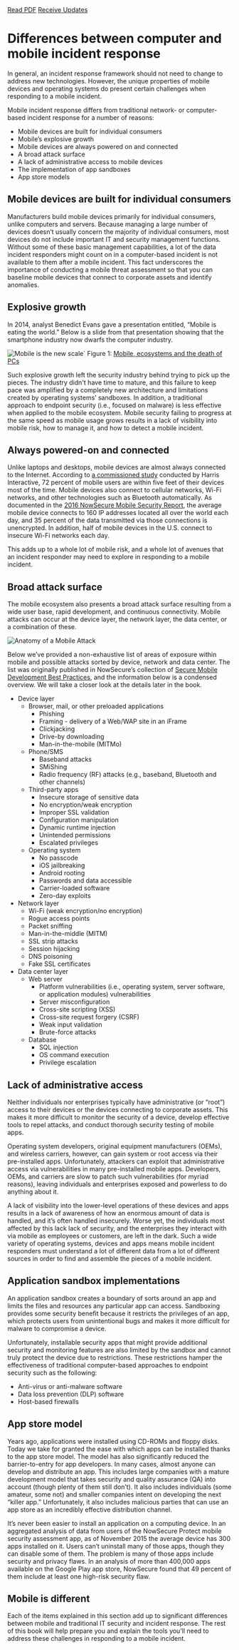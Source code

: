 <div class="cta-banner">
  <a class="cta-banner-pdf" href="https://info.nowsecure.com/IRforAndroidandiOS_PDFRequest.html">Read PDF<i class="fa fa-file-pdf-o"></i></a>
  <a class="cta-banner-update" href="https://info.nowsecure.com/IRforAndroidandiOS_Updates.html">Receive Updates<i class="fa fa-bell-o"></i></a>
</div>

# Differences between computer and mobile incident response

In general, an incident response framework should not need to change to address new technologies. However, the unique properties of mobile devices and operating systems do present certain challenges when responding to a mobile incident.

Mobile incident response differs from traditional network- or computer-based incident response for a number of reasons: 

* Mobile devices are built for individual consumers
* Mobile’s explosive growth
* Mobile devices are always powered on and connected
* A broad attack surface
* A lack of administrative access to mobile devices
* The implementation of app sandboxes
* App store models

## Mobile devices are built for individual consumers

Manufacturers build mobile devices primarily for individual consumers, unlike computers and servers. Because managing a large number of devices doesn’t usually concern the majority of individual consumers, most devices do not include important IT and security management functions. Without some of these basic management capabilities, a lot of the data incident responders might count on in a computer-based incident is not available to them after a mobile incident. This fact underscores the importance of conducting a mobile threat assessment so that you can baseline mobile devices that connect to corporate assets and identify anomalies.

## Explosive growth
In 2014, analyst Benedict Evans gave a presentation entitled, “Mobile is eating the world.” Below is a slide from that presentation showing that the smartphone industry now dwarfs the computer industry.

![Mobile is the new scale](../assets/ben-evans-a16z-mobile-is-the-new-scale.png)`
Figure 1: [Mobile, ecosystems and the death of PCs](http://ben-evans.com/benedictevans/2015/11/7/mobile-ecosystems-and-the-death-of-pcs)

Such explosive growth left the security industry behind trying to pick up the pieces. The industry didn't have time to mature, and this failure to keep pace was amplified by a completely new architecture and limitations created by operating systems’ sandboxes. In addition, a traditional approach to endpoint security (i.e., focused on malware) is less effective when applied to the mobile ecosystem. Mobile security failing to progress at the same speed as mobile usage grows results in a lack of visibility into mobile risk, how to manage it, and how to detect a mobile incident.

## Always powered-on and connected
Unlike laptops and desktops, mobile devices are almost always connected to the Internet. According to [a commissioned study](http://www.marketingcharts.com/online/smartphone-addiction-7-in-10-keep-them-close-at-all-times-34956/) conducted by Harris Interactive, 72 percent of mobile users are within five feet of their devices most of the time. Mobile devices also connect to cellular networks, Wi-Fi networks, and other technologies such as Bluetooth automatically. As documented in the [2016 NowSecure Mobile Security Report](https://info.nowsecure.com/rs/201-XEW-873/images/2016-NowSecure-mobile-security-report.pdf), the average mobile device connects to 160 IP addresses located all over the world each day, and 35 percent of the data transmitted via those connections is unencrypted. In addition, half of mobile devices in the U.S. connect to insecure Wi-Fi networks each day.

This adds up to a whole lot of mobile risk, and a whole lot of avenues that an incident responder may need to explore in responding to a mobile incident.

## Broad attack surface
The mobile ecosystem also presents a broad attack surface resulting from a wide user base, rapid development, and continuous connectivity. Mobile attacks can occur at the device layer, the network layer, the data center, or a combination of these.

![Anatomy of a Mobile Attack](../assets/anatomy-of-a-mobile-attack.png)

Below we’ve provided a non-exhaustive list of areas of exposure within mobile and possible attacks sorted by device, network and data center. The list was originally published in NowSecure’s collection of [Secure Mobile Development Best Practices](https://www.nowsecure.com/resources/secure-mobile-development/), and the information below is a condensed overview. We will take a closer look at the details later in the book. 

* Device layer
    * Browser, mail, or other preloaded applications
        * Phishing
        * Framing - delivery of a Web/WAP site in an iFrame
        * Clickjacking
        * Drive-by downloading
        * Man-in-the-mobile (MITMo)
    * Phone/SMS
        * Baseband attacks
        * SMiShing 
        * Radio frequency (RF) attacks (e.g., baseband, Bluetooth and other channels)
    * Third-party apps
        * Insecure storage of sensitive data
        * No encryption/weak encryption
        * Improper SSL validation
        * Configuration manipulation
        * Dynamic runtime injection
        * Unintended permissions
        * Escalated privileges
    * Operating system
        * No passcode
        * iOS jailbreaking
        * Android rooting
        * Passwords and data accessible
        * Carrier-loaded software
        * Zero-day exploits
* Network layer
    * Wi-Fi (weak encryption/no encryption)
    * Rogue access points
    * Packet sniffing
    * Man-in-the-middle (MITM)
    * SSL strip attacks
    * Session hijacking
    * DNS poisoning 
    * Fake SSL certificates
* Data center layer
    * Web server
        * Platform vulnerabilities (i.e., operating system, server software, or application modules) vulnerabilities
        * Server misconfiguration
        * Cross-site scripting (XSS)
        * Cross-site request forgery (CSRF)
        * Weak input validation
        * Brute-force attacks
    * Database
        * SQL injection
        * OS command execution
        * Privilege escalation

## Lack of administrative access
Neither individuals nor enterprises typically have administrative (or “root”) access to their devices or the devices connecting to corporate assets. This makes it more difficult to monitor the security of a device, develop effective tools to repel attacks, and conduct thorough security testing of mobile apps.

Operating system developers, original equipment manufacturers (OEMs), and wireless carriers, however, can gain system or root access via their pre-installed apps. Unfortunately, attackers can exploit that administrative access via vulnerabilities in many pre-installed mobile apps. Developers, OEMs, and carriers are slow to patch such vulnerabilities (for myriad reasons), leaving individuals and enterprises exposed and powerless to do anything about it.

A lack of visibility into the lower-level operations of these devices and apps results in a lack of awareness of how an enormous amount of data is handled, and it’s often handled insecurely. Worse yet, the individuals most affected by this lack lack of security, and the enterprises they interact with via mobile as employees or customers, are left in the dark. Such a wide variety of operating systems, devices and apps means mobile incident responders must understand a lot of different data from a lot of different sources in order to find and assemble the pieces of a mobile incident.

## Application sandbox implementations
An application sandbox creates a boundary of sorts around an app and limits the files and resources any particular app can access. Sandboxing provides some security benefit because it restricts the privileges of an app, which protects users from unintentional bugs and makes it more difficult for malware to compromise a device.

Unfortunately, installable security apps that might provide additional security and monitoring features are also limited by the sandbox and cannot truly protect the device due to restrictions. These restrictions hamper the effectiveness of traditional computer-based approaches to endpoint security such as the following:

* Anti-virus or anti-malware software
* Data loss prevention (DLP) software
* Host-based firewalls

## App store model
Years ago, applications were installed using CD-ROMs and floppy disks. Today we take for granted the ease with which apps can be installed thanks to the app store model. The model has also significantly reduced the barrier-to-entry for app developers. In many cases, almost anyone can develop and distribute an app. This includes large companies with a mature development model that takes security and quality assurance (QA) into account (though plenty of them still don’t). It also includes individuals (some amateur, some not) and smaller companies intent on developing the next “killer app.” Unfortunately, it also includes malicious parties that can use an app store as an incredibly effective distribution channel.

It’s never been easier to install an application on a computing device. In an aggregated analysis of data from users of the NowSecure Protect mobile security assessment app, as of November 2015 the average device has 300 apps installed on it. Users can’t uninstall many of those apps, though they can disable some of them. The problem is many of those apps include security and privacy flaws. In an analysis of more than 400,000 apps available on the Google Play app store, NowSecure found that 49 percent of them include at least one high-risk security flaw.

## Mobile is different
Each of the items explained in this section add up to significant differences between mobile and traditional IT security and incident response. The rest of this book will help prepare you and explain the tools you’ll need to address these challenges in responding to a mobile incident.
